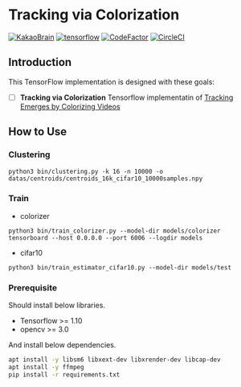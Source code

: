 # Tracking via Colorization
[![KakaoBrain](https://img.shields.io/badge/kakao-brain-ffcd00.svg)](http://kakaobrain.com/)
[![tensorflow](https://img.shields.io/badge/tensorflow-1.10-ed6c20.svg)](https://www.tensorflow.org/)
[![CodeFactor](https://www.codefactor.io/repository/github/wbaek/tracking_via_colorization/badge)](https://www.codefactor.io/repository/github/wbaek/tracking_via_colorization)
[![CircleCI](https://circleci.com/gh/wbaek/tracking_via_colorization.svg?style=svg)](https://circleci.com/gh/wbaek/tracking_via_colorization)


## Introduction

This TensorFlow implementation is designed with these goals:
- [ ] **Tracking via Colorization** Tensorflow implementatin of [Tracking Emerges by Colorizing Videos](https://arxiv.org/abs/1806.09594)



## How to Use

### Clustering
```
python3 bin/clustering.py -k 16 -n 10000 -o datas/centroids/centroids_16k_cifar10_10000samples.npy
```

### Train

* colorizer
```
python3 bin/train_colorizer.py --model-dir models/colorizer
tensorboard --host 0.0.0.0 --port 6006 --logdir models
```

* cifar10
```
python3 bin/train_estimator_cifar10.py --model-dir models/test
```

### Prerequisite

Should install below libraries.

- Tensorflow >= 1.10
- opencv >= 3.0

And install below dependencies.

```bash
apt install -y libsm6 libxext-dev libxrender-dev libcap-dev
apt install -y ffmpeg
pip install -r requirements.txt
```

